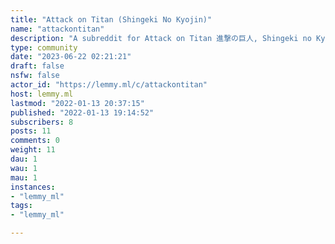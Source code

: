 ```yaml
---
title: "Attack on Titan (Shingeki No Kyojin)" 
name: "attackontitan"
description: "A subreddit for Attack on Titan 進撃の巨人, Shingeki no Kyojin!# **Rules**1. Spoilers about manga, or episodes that haven't aired should be tagged with [SPOILER] in the post title and not include any spoilers in the title. This includes hinting or alluding to future events.2. Be kind, respectful, and use common sense; remain civil even if you disagree with someone or something.3. Do not post:- Single pages/screenshots from the manga/anime. If expanded upon within the comments, the post may be approved.- Content unrelated to Attack on Titan- Images/memes lacking notable editing effort; a caption or some text is not enough.- Images of common merchandise.- Art WIPs4. Overly NSFW content is not allowed, whether in the form of an image post or text."
type: community
date: "2023-06-22 02:21:21"
draft: false
nsfw: false
actor_id: "https://lemmy.ml/c/attackontitan"
host: lemmy.ml
lastmod: "2022-01-13 20:37:15"
published: "2022-01-13 19:14:52"
subscribers: 8
posts: 11
comments: 0
weight: 11
dau: 1
wau: 1
mau: 1
instances:
- "lemmy_ml"
tags: 
- "lemmy_ml"

---
```

